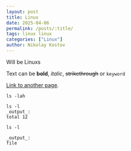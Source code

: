 ```yaml
---
layout: post
title: Linux
date: 2025-04-06
permalink: /posts/:title/
tags: linux linux
categories: ["Linux"]
author: Nikolay Kostov
---
```


Will be Linuxs

Text can be **bold**, _italic_, ~~strikethrough~~ or `keyword`

[Link to another page](./another-page.html).

```terminal-input
ls -lah
```

```terminal-input
ls -l
_output_: 
total 12
```

```terminal-input
ls -l

_output_: 
file
```